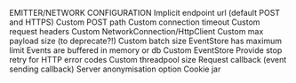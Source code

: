 EMITTER/NETWORK CONFIGURATION
Implicit endpoint url (default POST and HTTPS)
Custom POST path
Custom connection timeout
Custom request headers
Custom NetworkConnection/HttpClient
Custom max payload size (to deprecate?!)
Custom batch size
EventStore has maximum limit
Events are buffered in memory or db
Custom EventStore
Provide stop retry for HTTP error codes
Custom threadpool size
Request callback (event sending callback)
Server anonymisation option
Cookie jar
